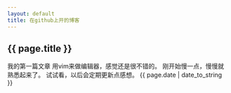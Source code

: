 ```yaml
---
layout: default
title: 在github上开的博客
---
```

<h2>{{ page.title }}</h2>
我的第一篇文章  
用vim来做编辑器，感觉还是很不错的。  
刚开始慢一点，慢慢就熟悉起来了。  
试试看，以后会定期更新点感想。  
{{ page.date | date_to_string }}
